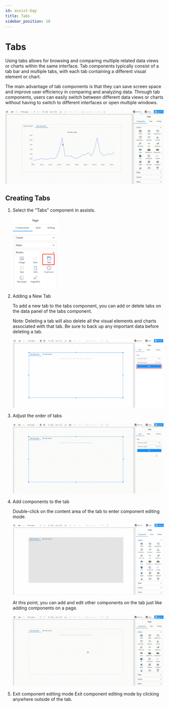 ```yaml
---
id: assist-bqy
title: Tabs
sidebar_position: 10
---
```

# Tabs

Using tabs allows for browsing and comparing multiple related data views or charts within the same interface. Tab components typically consist of a tab bar and multiple tabs, with each tab containing a different visual element or chart.

The main advantage of tab components is that they can save screen space and improve user efficiency in comparing and analyzing data. Through tab components, users can easily switch between different data views or charts without having to switch to different interfaces or open multiple windows.

![20230419_165134_ev](../../../../static/img/en/datafor/visualizer/20230419_165134_ev.gif)


## Creating Tabs

1. Select the "Tabs" component in assists.

   <div align="left"><img src="../../../../static/img/en/datafor/visualizer/1681891183084.png"  width="30%" /></div>

2. Adding a New Tab

   To add a new tab to the tabs component, you can add or delete tabs on the data panel of the tabs component.

   Note: Deleting a tab will also delete all the visual elements and charts associated with that tab. Be sure to back up any important data before deleting a tab.

   ![1681892994716](../../../../static/img/en/datafor/visualizer/1681892994716.png)

3. Adjust the order of tabs

   ![20230419_163934_ev](../../../../static/img/en/datafor/visualizer/20230419_163934_ev.gif)

4. Add components to the tab

   Double-click on the content area of the tab to enter component editing mode.

   ![1681894115533](../../../../static/img/en/datafor/visualizer/1681894115533.png)

   At this point, you can add and edit other components on the tab just like adding components on a page.

   ![20230419_164922_ev](../../../../static/img/en/datafor/visualizer/20230419_164922_ev.gif)


5. Exit component editing mode
   Exit component editing mode by clicking anywhere outside of the tab.